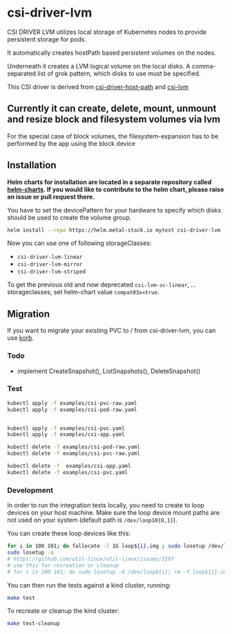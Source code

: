 # csi-driver-lvm #

CSI DRIVER LVM utilizes local storage of Kubernetes nodes to provide persistent storage for pods.

It automatically creates hostPath based persistent volumes on the nodes.

Underneath it creates a LVM logical volume on the local disks. A comma-separated list of grok pattern, which disks to use must be specified.

This CSI driver is derived from [csi-driver-host-path](https://github.com/kubernetes-csi/csi-driver-host-path) and [csi-lvm](https://github.com/metal-stack/csi-lvm)

## Currently it can create, delete, mount, unmount and resize block and filesystem volumes via lvm ##

For the special case of block volumes, the filesystem-expansion has to be performed by the app using the block device

## Installation ##

**Helm charts for installation are located in a separate repository called [helm-charts](https://github.com/metal-stack/helm-charts). If you would like to contribute to the helm chart, please raise an issue or pull request there.**

You have to set the devicePattern for your hardware to specify which disks should be used to create the volume group.

```bash
helm install --repo https://helm.metal-stack.io mytest csi-driver-lvm --set lvm.devicePattern='/dev/nvme[0-9]n[0-9]'
```

Now you can use one of following storageClasses:

* `csi-driver-lvm-linear`
* `csi-driver-lvm-mirror`
* `csi-driver-lvm-striped`

To get the previous old and now deprecated `csi-lvm-sc-linear`, ... storageclasses, set helm-chart value `compat03x=true`.

## Migration ##

If you want to migrate your existing PVC to / from csi-driver-lvm, you can use [korb](https://github.com/BeryJu/korb).

### Todo ###

* implement CreateSnapshot(), ListSnapshots(), DeleteSnapshot()


### Test ###

```bash
kubectl apply -f examples/csi-pvc-raw.yaml
kubectl apply -f examples/csi-pod-raw.yaml


kubectl apply -f examples/csi-pvc.yaml
kubectl apply -f examples/csi-app.yaml

kubectl delete -f examples/csi-pod-raw.yaml
kubectl delete -f examples/csi-pvc-raw.yaml

kubectl delete -f  examples/csi-app.yaml
kubectl delete -f examples/csi-pvc.yaml
```

### Development ###

In order to run the integration tests locally, you need to create to loop devices on your host machine. Make sure the loop device mount paths are not used on your system (default path is `/dev/loop10{0,1}`).

You can create these loop devices like this:

```bash
for i in 100 101; do fallocate -l 1G loop${i}.img ; sudo losetup /dev/loop${i} loop${i}.img; done
sudo losetup -a
# https://github.com/util-linux/util-linux/issues/3197
# use this for recreation or cleanup
# for i in 100 101; do sudo losetup -d /dev/loop${i}; rm -f loop${i}.img; done
```

You can then run the tests against a kind cluster, running:

```bash
make test
```

To recreate or cleanup the kind cluster:

```bash
make test-cleanup
```
